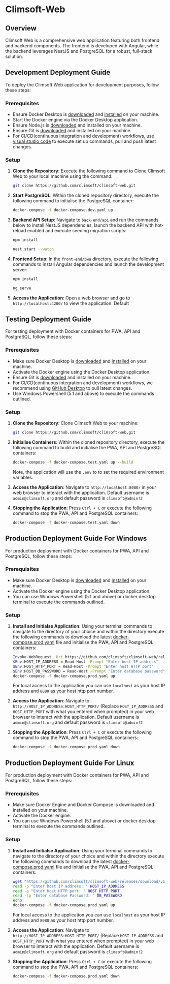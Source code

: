 # Climsoft-Web

## Overview
Climsoft Web is a comprehensive web application featuring both frontend and backend components. The frontend is developed with Angular, while the backend leverages NestJS and PostgreSQL for a robust, full-stack solution.

## Development Deployment Guide
To deploy the Climsoft Web application for development purposes, follow these steps:

### Prerequisites
- Ensure Docker Desktop is [downloaded](https://docs.docker.com/get-docker/) and [installed](https://docs.docker.com/engine/install/) on your machine.
- Start the Docker engine via the Docker Desktop application.
- Ensure Node.js is [downloaded](https://nodejs.org/en) and installed on your machine.
- Ensure Git is [downloaded](https://git-scm.com/) and installed on your machine.
- For CI/CD(continuous integration and development) workflows, use [visual studio code](https://code.visualstudio.com/) to execute set up commands, pull and push latest changes.

### Setup
1. **Clone the Repository**:
   Execute the following command to Clone Climsoft Web to your local machine using the command:
   ```bash
   git clone https://github.com/climsoft/climsoft-web.git
   ```

2. **Start PostgreSQL**:
   Within the cloned repository directory, execute the following command to initialise the PostgreSQL container:
   ```bash
   docker-compose -f docker-compose.dev.yaml up
   ```

3. **Backend API Setup**:
   Navigate to `back-end/api` and run the commands below to install NestJS dependencies, launch the backend API with hot-reload enabled and execute seeding migration scripts:
   ```bash
   npm install
   ```
   ```bash
   nest start --watch
   ```

4. **Frontend Setup**:
   In the `front-end/pwa` directory, execute the following commands to install Angular dependencies and launch the development server:
   ```bash
   npm install
   ```
    ```bash
   ng serve
   ```

5. **Access the Application**:
   Open a web browser and go to `http://localhost:4200/` to view the application. Default

## Testing Deployment Guide
For testing deployment with Docker containers for PWA, API and PostgreSQL, follow these steps:

### Prerequisites
- Make sure Docker Desktop is [downloaded](https://docs.docker.com/get-docker/) and [installed](https://docs.docker.com/engine/install/) on your machine.
- Activate the Docker engine using the Docker Desktop application.
- Ensure Git is [downloaded](https://git-scm.com/) and installed on your machine.
- For CI/CD(continuous integration and development) workflows, we recommend using [GitHub Desktop](https://desktop.github.com/) to pull latest changes.
- Use Windows Powershell (5.1 and above) to execute the commands outlined.

### Setup
1. **Clone the Repository**:
   Clone Climsoft Web to your machine:
   ```bash
   git clone https://github.com/climsoft/climsoft-web.git
   ```

2. **Initialise Containers**:
   Within the cloned repository directory, execute the following command to build and initialise the PWA, API and PostgreSQL containers:
   ```bash
   docker-compose -f docker-compose.test.yaml up --build
   ```
   Note, the application will use the `.env` to to set the required environment variables.

3. **Access the Application**:
   Navigate to `http://localhost:8080/` in your web browser to interact with the application.
   Default username is `admin@climsoft.org` and default password is `climsoft@admin!2`

5. **Stopping the Application**:
   Press `Ctrl + C` or execute the following command to stop the PWA, API and PostgreSQL containers:
   ```bash
   docker-compose -f docker-compose.test.yaml down
   ```

## Production Deployment Guide For Windows
For production deployment with Docker containers for PWA, API and PostgreSQL, follow these steps:

### Prerequisites
- Make sure Docker Desktop is [downloaded](https://docs.docker.com/get-docker/) and [installed](https://docs.docker.com/engine/install/) on your machine.
- Activate the Docker engine using the Docker Desktop application.
- You can use Windows Powershell (5.1 and above) or docker desktop terminal to execute the commands outlined. 

### Setup   
1. **Install and Initialse Application**:
   Using your terminal commands to navigate to the directory of your choice and within the directory execute the following commands to download the latest [docker-compose.prod.yaml](https://github.com/climsoft/climsoft-web/releases/download/v1.0.0-latest/docker-compose.prod.yaml) file and initialise the PWA, API and PostgreSQL containers:
   ```bash
   Invoke-WebRequest -Uri https://github.com/climsoft/climsoft-web/releases/download/v1.0.0-latest/docker-compose.prod.yaml -OutFile "docker-compose.prod.yaml"
   $Env:HOST_IP_ADDRESS = Read-Host -Prompt "Enter host IP address"
   $Env:HOST_HTTP_PORT = Read-Host -Prompt "Enter host HTTP port"
   $Env:HOST_DB_PASSWORD = Read-Host -Prompt "Enter database password"
   docker-compose -f docker-compose.prod.yaml up
   ```
   For local access to the application you can use `localhost` as your host IP address and `8080` as your host http port number.

2. **Access the Application**:
   Navigate to `http://HOST_IP_ADDRESS:HOST_HTTP_PORT/` (Replace `HOST_IP_ADDRESS` and `HOST_HTTP_PORT` with what you entered when prompted) in your web browser to interact with the application.
   Default username is `admin@climsoft.org` and default password is `climsoft@admin!2`

3. **Stopping the Application**:
   Press `Ctrl + C` or execute the following command to stop the PWA, API and PostgreSQL containers:
   ```bash
   docker-compose -f docker-compose.prod.yaml down
   ```

## Production Deployment Guide For Linux
For production deployment with Docker containers for PWA, API and PostgreSQL, follow these steps:

### Prerequisites
- Make sure Docker Engine and Docker Compose is downloaded and installed on your machine.
- Activate the Docker engine.
- You can use Windows Powershell (5.1 and above) or docker desktop terminal to execute the commands outlined. 

### Setup   
1. **Install and Initialse Application**:
   Using your terminal commands to navigate to the directory of your choice and within the directory execute the following commands to download the latest [docker-compose.prod.yaml](https://github.com/climsoft/climsoft-web/releases/download/v1.0.0-latest/docker-compose.prod.yaml) file and initialise the PWA, API and PostgreSQL containers:
   ```bash
   wget "https://github.com/climsoft/climsoft-web/releases/download/v1.0.0-latest/docker-compose.prod.yaml" -O "docker-compose.prod.yaml"
   read -p "Enter host IP address: " HOST_IP_ADDRESS
   read -p "Enter host HTTP port: " HOST_HTTP_PORT
   read -sp "Enter database Password: " DB_PASSWORD
   echo
   docker-compose -f docker-compose.prod.yaml up
   ```
   For local access to the application you can use `localhost` as your host IP address and `8080` as your host http port number.

2. **Access the Application**:
   Navigate to `http://HOST_IP_ADDRESS:HOST_HTTP_PORT/` (Replace `HOST_IP_ADDRESS` and `HOST_HTTP_PORT` with what you entered when prompted) in your web browser to interact with the application.
   Default username is `admin@climsoft.org` and default password is `climsoft@admin!2`

3. **Stopping the Application**:
   Press `Ctrl + C` or execute the following command to stop the PWA, API and PostgreSQL containers:
   ```bash
   docker-compose -f docker-compose.prod.yaml down
   ```
